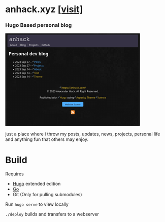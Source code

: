 # anhack.xyz [[visit]](https://anhack.xyz)

### Hugo Based personal blog

![img](https://raw.githubusercontent.com/signet-marigold/anhack.xyz/main/.github/images/main_img.png)

just a place where i throw my posts, updates, news, projects, personal life and anything fun that others may enjoy.  


# Build

Requires
- [Hugo](https://gohugo.io/) extended edition
- [Go](https://go.dev/doc/install)
- Git (Only for pulling submodules)

Run `hugo serve` to view locally  

`./deploy` builds and transfers to a webserver
